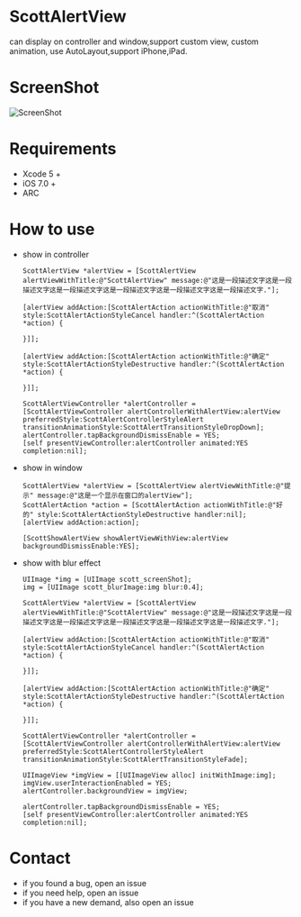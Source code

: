 # ScottAlertView
can display on controller and window,support custom view, custom animation, use AutoLayout,support iPhone,iPad.

# ScreenShot
![ScreenShot](https://github.com/LZAscott/ScottAlertController/blob/master/1.gif)

# Requirements
* Xcode 5 +
* iOS 7.0 +
* ARC

# How to use

* show in controller

    ```objc
    ScottAlertView *alertView = [ScottAlertView alertViewWithTitle:@"ScottAlertView" message:@"这是一段描述文字这是一段描述文字这是一段描述文字这是一段描述文字这是一段描述文字这是一段描述文字."];
    
    [alertView addAction:[ScottAlertAction actionWithTitle:@"取消" style:ScottAlertActionStyleCancel handler:^(ScottAlertAction *action) {
        
    }]];
    
    [alertView addAction:[ScottAlertAction actionWithTitle:@"确定" style:ScottAlertActionStyleDestructive handler:^(ScottAlertAction *action) {
        
    }]];
    
    ScottAlertViewController *alertController = [ScottAlertViewController alertControllerWithAlertView:alertView preferredStyle:ScottAlertControllerStyleAlert transitionAnimationStyle:ScottAlertTransitionStyleDropDown];
    alertController.tapBackgroundDismissEnable = YES;
    [self presentViewController:alertController animated:YES completion:nil];
    
    ```

* show in window

    ```objc
    ScottAlertView *alertView = [ScottAlertView alertViewWithTitle:@"提示" message:@"这是一个显示在窗口的alertView"];
    ScottAlertAction *action = [ScottAlertAction actionWithTitle:@"好的" style:ScottAlertActionStyleDestructive handler:nil];
    [alertView addAction:action];
    
    [ScottShowAlertView showAlertViewWithView:alertView backgroundDismissEnable:YES];
    ```
    
* show with blur effect

    ```objc
    UIImage *img = [UIImage scott_screenShot];
    img = [UIImage scott_blurImage:img blur:0.4];
    
    ScottAlertView *alertView = [ScottAlertView alertViewWithTitle:@"ScottAlertView" message:@"这是一段描述文字这是一段描述文字这是一段描述文字这是一段描述文字这是一段描述文字这是一段描述文字."];
    
    [alertView addAction:[ScottAlertAction actionWithTitle:@"取消" style:ScottAlertActionStyleCancel handler:^(ScottAlertAction *action) {
        
    }]];
    
    [alertView addAction:[ScottAlertAction actionWithTitle:@"确定" style:ScottAlertActionStyleDestructive handler:^(ScottAlertAction *action) {
        
    }]];
    
    ScottAlertViewController *alertController = [ScottAlertViewController alertControllerWithAlertView:alertView preferredStyle:ScottAlertControllerStyleAlert transitionAnimationStyle:ScottAlertTransitionStyleFade];
    
    UIImageView *imgView = [[UIImageView alloc] initWithImage:img];
    imgView.userInteractionEnabled = YES;
    alertController.backgroundView = imgView;
    
    alertController.tapBackgroundDismissEnable = YES;
    [self presentViewController:alertController animated:YES completion:nil];
    ```
    
# Contact
* if you found a bug, open an issue
* if you need help, open an issue
* if you have a new demand, also open an issue

